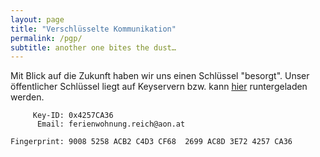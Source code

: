 ```yaml
---
layout: page
title: "Verschlüsselte Kommunikation"
permalink: /pgp/
subtitle: another one bites the dust…
---
```


Mit Blick auf die Zukunft haben wir uns einen Schlüssel "besorgt". Unser öffentlicher Schlüssel liegt auf Keyservern bzw. kann [hier](ftp://dominicreich.com/fewo/0x4257CA36.asc) runtergeladen werden.

```
     Key-ID: 0x4257CA36
      Email: ferienwohnung.reich@aon.at

Fingerprint: 9008 5258 ACB2 C4D3 CF68  2699 AC8D 3E72 4257 CA36
```
